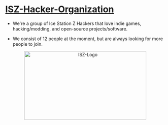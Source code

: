 # [ISZ-Hacker-Organization](https://github.com/ISZ-Hacker-Organization)
- We're a group of Ice Station Z Hackers that love indie games, hacking/modding, and open-source projects/software.
 
  
- We consist of 12 people at the moment, but are always looking for more people to join.


<p align="center">
    <img width="384" height="216" src="https://user-images.githubusercontent.com/78656905/227382970-15a0528d-1bcd-49a9-880d-d220fdd0fb83.png" alt="ISZ-Logo">
</p>
